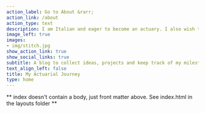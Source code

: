 ```yaml
---
action_label: Go to About &rarr;
action_link: /about
action_type: text
description: I am Italian and eager to become an actuary. I also wish to expatriate. What else to say about me? I love to cook and talk about food. 
image_left: true
images:
- img/stitch.jpg
show_action_link: true
show_social_links: true
subtitle: A blog to collect ideas, projects and keep track of my milestones and wishes.
text_align_left: false
title: My Actuarial Journey
type: home
---
```


** index doesn't contain a body, just front matter above.
See index.html in the layouts folder **
